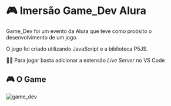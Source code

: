 # 🎮 Imersão Game_Dev Alura

Game_Dev foi um evento da Alura que teve como proósito o desenvolvimento de um jogo.

O jogo foi criado utilizando JavaScript e a biblioteca P5JS.  

👨‍💻 Para jogar basta adicionar a extensão *Live Server* no VS Code

## 🎮 O Game

![game_dev](https://user-images.githubusercontent.com/63865025/89853311-78061380-db67-11ea-8931-603b9e7835a5.png)
